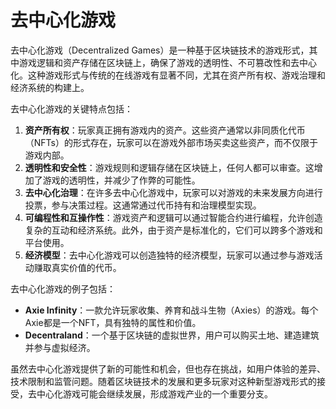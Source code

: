 # 去中心化游戏

去中心化游戏（Decentralized Games）是一种基于区块链技术的游戏形式，其中游戏逻辑和资产存储在区块链上，确保了游戏的透明性、不可篡改性和去中心化。这种游戏形式与传统的在线游戏有显著不同，尤其在资产所有权、游戏治理和经济系统的构建上。

去中心化游戏的关键特点包括：

1. **资产所有权**：玩家真正拥有游戏内的资产。这些资产通常以非同质化代币（NFTs）的形式存在，玩家可以在游戏外部市场买卖这些资产，而不仅限于游戏内部。
2. **透明性和安全性**：游戏规则和逻辑存储在区块链上，任何人都可以审查。这增加了游戏的透明性，并减少了作弊的可能性。
3. **去中心化治理**：在许多去中心化游戏中，玩家可以对游戏的未来发展方向进行投票，参与决策过程。这通常通过代币持有和治理模型实现。
4. **可编程性和互操作性**：游戏资产和逻辑可以通过智能合约进行编程，允许创造复杂的互动和经济系统。此外，由于资产是标准化的，它们可以跨多个游戏和平台使用。
5. **经济模型**：去中心化游戏可以创造独特的经济模型，玩家可以通过参与游戏活动赚取真实价值的代币。

去中心化游戏的例子包括：

- **Axie Infinity**：一款允许玩家收集、养育和战斗生物（Axies）的游戏。每个Axie都是一个NFT，具有独特的属性和价值。
- **Decentraland**：一个基于区块链的虚拟世界，用户可以购买土地、建造建筑并参与虚拟经济。

虽然去中心化游戏提供了新的可能性和机会，但也存在挑战，如用户体验的差异、技术限制和监管问题。随着区块链技术的发展和更多玩家对这种新型游戏形式的接受，去中心化游戏可能会继续发展，形成游戏产业的一个重要分支。